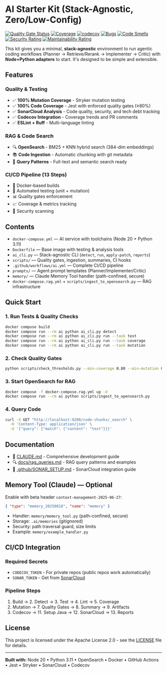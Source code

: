 # AI Starter Kit (Stack-Agnostic, Zero/Low-Config)

[![Quality Gate Status](https://sonarcloud.io/api/project_badges/measure?project=dezobq_orion-ai-kit&metric=alert_status)](https://sonarcloud.io/summary/new_code?id=dezobq_orion-ai-kit)
[![Coverage](https://sonarcloud.io/api/project_badges/measure?project=dezobq_orion-ai-kit&metric=coverage)](https://sonarcloud.io/summary/new_code?id=dezobq_orion-ai-kit)
[![codecov](https://codecov.io/gh/dezobq/orion-ai-kit/branch/main/graph/badge.svg)](https://codecov.io/gh/dezobq/orion-ai-kit)
[![Bugs](https://sonarcloud.io/api/project_badges/measure?project=dezobq_orion-ai-kit&metric=bugs)](https://sonarcloud.io/summary/new_code?id=dezobq_orion-ai-kit)
[![Code Smells](https://sonarcloud.io/api/project_badges/measure?project=dezobq_orion-ai-kit&metric=code_smells)](https://sonarcloud.io/summary/new_code?id=dezobq_orion-ai-kit)
[![Security Rating](https://sonarcloud.io/api/project_badges/measure?project=dezobq_orion-ai-kit&metric=security_rating)](https://sonarcloud.io/summary/new_code?id=dezobq_orion-ai-kit)
[![Maintainability Rating](https://sonarcloud.io/api/project_badges/measure?project=dezobq_orion-ai-kit&metric=sqale_rating)](https://sonarcloud.io/summary/new_code?id=dezobq_orion-ai-kit)

This kit gives you a minimal, **stack-agnostic** environment to run agentic coding workflows (Planner → Retrieve/Rerank → Implementer → Critic) with **Node+Python adapters** to start. It's designed to be simple and extensible.

## Features

### Quality & Testing
- ✅ **100% Mutation Coverage** - Stryker mutation testing
- ✅ **100% Code Coverage** - Jest with enforced quality gates (≥80%)
- ✅ **SonarCloud Analysis** - Code quality, security, and tech debt tracking
- ✅ **Codecov Integration** - Coverage trends and PR comments
- ✅ **ESLint + Ruff** - Multi-language linting

### RAG & Code Search
- 🔍 **OpenSearch** - BM25 + KNN hybrid search (384-dim embeddings)
- 📚 **Code Ingestion** - Automatic chunking with git metadata
- 🎯 **Query Patterns** - Full-text and semantic search ready

### CI/CD Pipeline (13 Steps)
- 🐳 Docker-based builds
- 🧪 Automated testing (unit + mutation)
- 📊 Quality gates enforcement
- 📈 Coverage & metrics tracking
- 🔐 Security scanning

## Contents
- `docker-compose.yml` — AI service with toolchains (Node 20 + Python 3.11)
- `Dockerfile` — Base image with testing & analysis tools
- `ai_cli.py` — Stack-agnostic CLI (`detect`, `run`, `apply-patch`, `reports`)
- `scripts/` — Quality gates, ingestion, summaries, CI hooks
- `.github/workflows/ai.yml` — Complete CI/CD pipeline
- `prompts/` — Agent prompt templates (Planner/Implementer/Critic)
- `memory/` — Claude Memory Tool handler (path-confined, secure)
- `docker-compose.rag.yml` + `scripts/ingest_to_opensearch.py` — RAG infrastructure

## Quick Start

### 1. Run Tests & Quality Checks
```bash
docker compose build
docker compose run --rm ai python ai_cli.py detect
docker compose run --rm ai python ai_cli.py run --task test
docker compose run --rm ai python ai_cli.py run --task coverage
docker compose run --rm ai python ai_cli.py run --task mutation
```

### 2. Check Quality Gates
```bash
python scripts/check_thresholds.py --min-coverage 0.80 --min-mutation 0.60
```

### 3. Start OpenSearch for RAG
```bash
docker compose -f docker-compose.rag.yml up -d
docker compose run --rm ai python scripts/ingest_to_opensearch.py
```

### 4. Query Code
```bash
curl -X GET "http://localhost:9200/code-chunks/_search" \
  -H 'Content-Type: application/json' \
  -d '{"query": {"match": {"content": "test"}}}'
```

## Documentation

- 📖 [CLAUDE.md](CLAUDE.md) - Comprehensive development guide
- 🔍 [docs/rag_queries.md](docs/rag_queries.md) - RAG query patterns and examples
- 🔐 [.github/SONAR_SETUP.md](.github/SONAR_SETUP.md) - SonarCloud integration guide

## Memory Tool (Claude) — Optional

Enable with beta header `context-management-2025-06-27`:
```json
{ "type": "memory_20250818", "name": "memory" }
```

- Handler: `memory/memory_tool.py` (path-confined, secure)
- Storage: `.ai/memories` (gitignored)
- Security: path traversal guard, size limits
- Example: `memory/example_handler.py`

## CI/CD Integration

### Required Secrets
- `CODECOV_TOKEN` - For private repos (public repos work automatically)
- `SONAR_TOKEN` - Get from [SonarCloud](https://sonarcloud.io)

### Pipeline Steps
1. Build → 2. Detect → 3. Test → 4. Lint → 5. Coverage
6. Mutation → 7. Quality Gates → 8. Summary → 9. Artifacts
10. Codecov → 11. Setup Java → 12. SonarCloud → 13. Reports

## License

This project is licensed under the Apache License 2.0 - see the [LICENSE](LICENSE) file for details.

---

**Built with:** Node 20 • Python 3.11 • OpenSearch • Docker • GitHub Actions • Jest • Stryker • SonarCloud • Codecov
